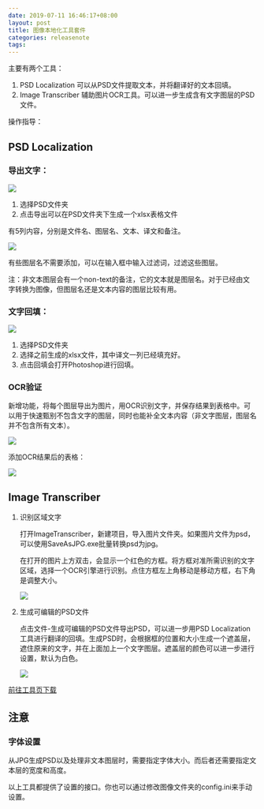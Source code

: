 ```yaml
---
date: 2019-07-11 16:46:17+08:00
layout: post
title: 图像本地化工具套件
categories: releasenote
tags: 
---
```


主要有两个工具：

1. PSD Localization 可以从PSD文件提取文本，并将翻译好的文本回填。
2. Image Transcriber 辅助图片OCR工具。可以进一步生成含有文字图层的PSD文件。

操作指导：

## PSD Localization

### 导出文字：

![](/album/image-localization/psd_export.jpg)

1. 选择PSD文件夹
2. 点击导出可以在PSD文件夹下生成一个xlsx表格文件

有5列内容，分别是文件名、图层名、文本、译文和备注。

![](/album/image-localization/psd-output-table.jpg)

有些图层名不需要添加，可以在输入框中输入过滤词，过滤这些图层。

注：非文本图层会有一个non-text的备注，它的文本就是图层名。对于已经由文字转换为图像，但图层名还是文本内容的图层比较有用。


### 文字回填：

![](/album/image-localization/psd_refill.jpg)

1. 选择PSD文件夹
2. 选择之前生成的xlsx文件，其中译文一列已经填充好。
3. 点击回填会打开Photoshop进行回填。


### OCR验证

新增功能，将每个图层导出为图片，用OCR识别文字，并保存结果到表格中。可以用于快速甄别不包含文字的图层，同时也能补全文本内容（非文字图层，图层名并不包含所有文本）。

![](/album/image-localization/ocr-verification.JPG)

添加OCR结果后的表格：

![](/album/image-localization/ocr-verification-table.JPG)


## Image Transcriber


1. 识别区域文字
	
    打开ImageTranscriber，新建项目，导入图片文件夹。如果图片文件为psd，可以使用SaveAsJPG.exe批量转换psd为jpg。

	在打开的图片上方双击，会显示一个红色的方框。将方框对准所需识别的文字区域，选择一个OCR引擎进行识别。点住方框左上角移动是移动方框，右下角是调整大小。
	
	![](/album/image-localization/imagetranscriber.jpg)
	
2. 生成可编辑的PSD文件

	点击文件-生成可编辑的PSD文件导出PSD，可以进一步用PSD Localization工具进行翻译的回填。生成PSD时，会根据框的位置和大小生成一个遮盖层，遮住原来的文字，并在上面加上一个文字图层。遮盖层的颜色可以进一步进行设置，默认为白色。
	
	![](/album/image-localization/imagetranscriber-menu.jpg)
	


[前往工具页下载](https://www.basiccat.org/zh/tools/)

## 注意

### 字体设置

从JPG生成PSD以及处理非文本图层时，需要指定字体大小。而后者还需要指定文本层的宽度和高度。

以上工具都提供了设置的接口。你也可以通过修改图像文件夹的config.ini来手动设置。
